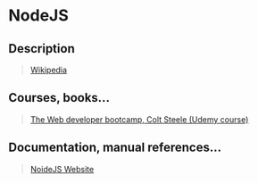 # NodeJS

## Description

>[Wikipedia](https://en.wikipedia.org/wiki/Node.js)

## Courses, books...

>[The Web developer bootcamp, Colt Steele (Udemy course)](twdb.md)

## Documentation, manual references...

>[NoideJS Website](https://nodejs.org)
